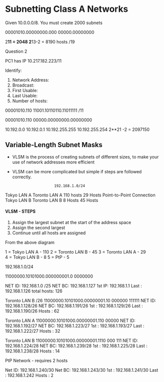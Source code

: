 # Subnetting Class A Networks


Given 10.0.0.0/8. You must create 2000 subnets

00001010.00000000.000 00000.00000000

2**11 = 2048
2**13-2 = 8190 hosts
/19 

Question 2

PC1 has IP 10.217.182.223/11

Identify:
1) Network Address:
2) Broadcast:
3) First Usable:
4) Last Usable:
5) Number of hosts:

00001010.110 11001.10110110.11011111 /11

00001010.110 00000.00000000.00000000

10.192.0.0
10.192.0.1
10.192.255.255
10.192.255.254
2**21 -2 = 2097150

## Variable-Length Subnet Masks

- VLSM is the process of creating subnets of different sizes, to make your use of network addresses more efficient
- VLSM can be more complicated but simple if steps are followed correctly.

						 192.168.1.0/24
Tokyo LAN A 											Toronto LAN A
110 hosts 												29 Hosts
					Point-to-Point Connection			
Tokyo LAN B 											Toronto LAN B
8 Hosts 												45 Hosts

#### VLSM - STEPS

1) Assign the largest subnet at the start of the address space
2) Assign the second largest
3) Continue until all hosts are assigned

From the above diagram

1 = Tokyo LAN A - 110
2 = Toronto LAN B - 45
3 = Toronto LAN A - 29  
4 = Tokyo LAN B - 8
5 = PtP - 5

192.168.1.0/24

11000000.10101000.000000001.0 0000000

NET ID: 192.168.1.0 /25
NET BC: 192.168.1.127
1st IP: 192.168.1.1
Last  : 192.168.1.126
total hosts: 126

Toronto LAN B /26
11000000.10101000.00000001.10 000000
							  111111
NET ID: 192.168.1.128/26
NET BC: 192.168.1.191/26
1st   : 192.168.1.129/26
Last  : 192.168.1.190/26
Hosts : 62

Toronto LAN A 
11000000.10101000.00000001.110 00000
NET ID: 192.168.1.192/27
NET BC: 192.168.1.223/27
1st   : 192.168.1.193/27
Last  : 192.168.1.222/27
Hosts : 32

Toronto LAN B
11000000.10101000.00000001.1110 000
								111
NET ID: 192.168.1.224/28
NET BC: 192.168.1.239/28
1st   : 192.168.1.225/28
Last  : 192.168.1.238/28
Hosts : 14

PtP Network - requires 2 hosts

Net ID: 192.168.1.240/30
Net BC: 192.168.1.243/30
1st   : 192.168.1.241/30
Last  : 192.168.1.242
Hosts : 2
